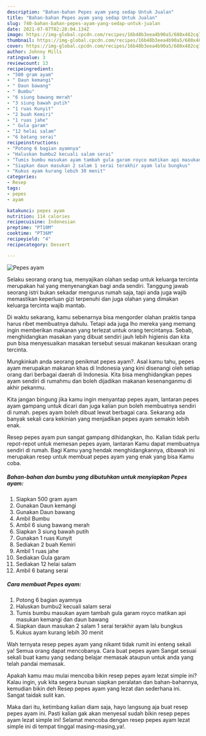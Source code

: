 ```yaml
---
description: "Bahan-bahan Pepes ayam yang sedap Untuk Jualan"
title: "Bahan-bahan Pepes ayam yang sedap Untuk Jualan"
slug: 740-bahan-bahan-pepes-ayam-yang-sedap-untuk-jualan
date: 2021-07-07T02:28:04.134Z
image: https://img-global.cpcdn.com/recipes/16b48b3eea4b90a5/680x482cq70/pepes-ayam-foto-resep-utama.jpg
thumbnail: https://img-global.cpcdn.com/recipes/16b48b3eea4b90a5/680x482cq70/pepes-ayam-foto-resep-utama.jpg
cover: https://img-global.cpcdn.com/recipes/16b48b3eea4b90a5/680x482cq70/pepes-ayam-foto-resep-utama.jpg
author: Johnny Mills
ratingvalue: 3
reviewcount: 13
recipeingredient:
- "500 gram ayam"
- " Daun kemangi"
- " Daun bawang"
- " Bumbu"
- "6 siung bawang merah"
- "3 siung bawah putih"
- "1 ruas Kunyit"
- "2 buah Kemiri"
- "1 ruas jahe"
- " Gula garam"
- "12 helai salam"
- "6 batang serai"
recipeinstructions:
- "Potong 6 bagian ayamnya"
- "Haluskan bumbu2 kecuali salam serai"
- "Tumis bumbu masukan ayam tambah gula garam royco matikan api masukan kemangi dan daun bawang"
- "Siapkan daun masukan 2 salam 1 serai terakhir ayam lalu bungkus"
- "Kukus ayam kurang lebih 30 menit"
categories:
- Resep
tags:
- pepes
- ayam

katakunci: pepes ayam 
nutrition: 114 calories
recipecuisine: Indonesian
preptime: "PT10M"
cooktime: "PT36M"
recipeyield: "4"
recipecategory: Dessert

---
```



![Pepes ayam](https://img-global.cpcdn.com/recipes/16b48b3eea4b90a5/680x482cq70/pepes-ayam-foto-resep-utama.jpg)

Selaku seorang orang tua, menyajikan olahan sedap untuk keluarga tercinta merupakan hal yang menyenangkan bagi anda sendiri. Tanggung jawab seorang istri bukan sekadar mengurus rumah saja, tapi anda juga wajib memastikan keperluan gizi terpenuhi dan juga olahan yang dimakan keluarga tercinta wajib mantab.

Di waktu  sekarang, kamu sebenarnya bisa mengorder olahan praktis tanpa harus ribet membuatnya dahulu. Tetapi ada juga lho mereka yang memang ingin memberikan makanan yang terlezat untuk orang tercintanya. Sebab, menghidangkan masakan yang dibuat sendiri jauh lebih higienis dan kita pun bisa menyesuaikan masakan tersebut sesuai makanan kesukaan orang tercinta. 



Mungkinkah anda seorang penikmat pepes ayam?. Asal kamu tahu, pepes ayam merupakan makanan khas di Indonesia yang kini disenangi oleh setiap orang dari berbagai daerah di Indonesia. Kita bisa menghidangkan pepes ayam sendiri di rumahmu dan boleh dijadikan makanan kesenanganmu di akhir pekanmu.

Kita jangan bingung jika kamu ingin menyantap pepes ayam, lantaran pepes ayam gampang untuk dicari dan juga kalian pun boleh membuatnya sendiri di rumah. pepes ayam boleh dibuat lewat berbagai cara. Sekarang ada banyak sekali cara kekinian yang menjadikan pepes ayam semakin lebih enak.

Resep pepes ayam pun sangat gampang dihidangkan, lho. Kalian tidak perlu repot-repot untuk memesan pepes ayam, lantaran Kamu dapat membuatnya sendiri di rumah. Bagi Kamu yang hendak menghidangkannya, dibawah ini merupakan resep untuk membuat pepes ayam yang enak yang bisa Kamu coba.

<!--inarticleads1-->

##### Bahan-bahan dan bumbu yang dibutuhkan untuk menyiapkan Pepes ayam:

1. Siapkan 500 gram ayam
1. Gunakan  Daun kemangi
1. Gunakan  Daun bawang
1. Ambil  Bumbu
1. Ambil 6 siung bawang merah
1. Siapkan 3 siung bawah putih
1. Gunakan 1 ruas Kunyit
1. Sediakan 2 buah Kemiri
1. Ambil 1 ruas jahe
1. Sediakan  Gula garam
1. Sediakan 12 helai salam
1. Ambil 6 batang serai




<!--inarticleads2-->

##### Cara membuat Pepes ayam:

1. Potong 6 bagian ayamnya
1. Haluskan bumbu2 kecuali salam serai
1. Tumis bumbu masukan ayam tambah gula garam royco matikan api masukan kemangi dan daun bawang
1. Siapkan daun masukan 2 salam 1 serai terakhir ayam lalu bungkus
1. Kukus ayam kurang lebih 30 menit




Wah ternyata resep pepes ayam yang nikamt tidak rumit ini enteng sekali ya! Semua orang dapat mencobanya. Cara buat pepes ayam Sangat sesuai sekali buat kamu yang sedang belajar memasak ataupun untuk anda yang telah pandai memasak.

Apakah kamu mau mulai mencoba bikin resep pepes ayam lezat simple ini? Kalau ingin, yuk kita segera buruan siapkan peralatan dan bahan-bahannya, kemudian bikin deh Resep pepes ayam yang lezat dan sederhana ini. Sangat taidak sulit kan. 

Maka dari itu, ketimbang kalian diam saja, hayo langsung aja buat resep pepes ayam ini. Pasti kalian gak akan menyesal sudah bikin resep pepes ayam lezat simple ini! Selamat mencoba dengan resep pepes ayam lezat simple ini di tempat tinggal masing-masing,ya!.


